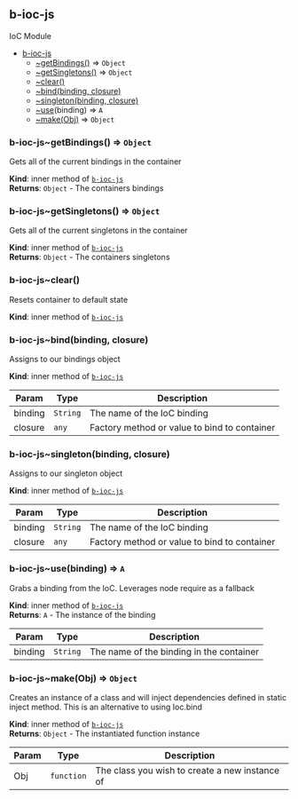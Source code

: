 <a name="module_b-ioc-js"></a>

## b-ioc-js
IoC Module


* [b-ioc-js](#module_b-ioc-js)
    * [~getBindings()](#module_b-ioc-js..getBindings) ⇒ <code>Object</code>
    * [~getSingletons()](#module_b-ioc-js..getSingletons) ⇒ <code>Object</code>
    * [~clear()](#module_b-ioc-js..clear)
    * [~bind(binding, closure)](#module_b-ioc-js..bind)
    * [~singleton(binding, closure)](#module_b-ioc-js..singleton)
    * [~use<A>(binding)](#module_b-ioc-js..use<A>) ⇒ <code>A</code>
    * [~make(Obj)](#module_b-ioc-js..make) ⇒ <code>Object</code>

<a name="module_b-ioc-js..getBindings"></a>

### b-ioc-js~getBindings() ⇒ <code>Object</code>
Gets all of the current bindings in the container

**Kind**: inner method of [<code>b-ioc-js</code>](#module_b-ioc-js)  
**Returns**: <code>Object</code> - The containers bindings  
<a name="module_b-ioc-js..getSingletons"></a>

### b-ioc-js~getSingletons() ⇒ <code>Object</code>
Gets all of the current singletons in the container

**Kind**: inner method of [<code>b-ioc-js</code>](#module_b-ioc-js)  
**Returns**: <code>Object</code> - The containers singletons  
<a name="module_b-ioc-js..clear"></a>

### b-ioc-js~clear()
Resets container to default state

**Kind**: inner method of [<code>b-ioc-js</code>](#module_b-ioc-js)  
<a name="module_b-ioc-js..bind"></a>

### b-ioc-js~bind(binding, closure)
Assigns to our bindings object

**Kind**: inner method of [<code>b-ioc-js</code>](#module_b-ioc-js)  

| Param | Type | Description |
| --- | --- | --- |
| binding | <code>String</code> | The name of the IoC binding |
| closure | <code>any</code> | Factory method or value to bind to container |

<a name="module_b-ioc-js..singleton"></a>

### b-ioc-js~singleton(binding, closure)
Assigns to our singleton object

**Kind**: inner method of [<code>b-ioc-js</code>](#module_b-ioc-js)  

| Param | Type | Description |
| --- | --- | --- |
| binding | <code>String</code> | The name of the IoC binding |
| closure | <code>any</code> | Factory method or value to bind to container |

<a name="module_b-ioc-js..use<A>"></a>

### b-ioc-js~use<A>(binding) ⇒ <code>A</code>
Grabs a binding from the IoC. Leverages node require as a fallback

**Kind**: inner method of [<code>b-ioc-js</code>](#module_b-ioc-js)  
**Returns**: <code>A</code> - The instance of the binding  

| Param | Type | Description |
| --- | --- | --- |
| binding | <code>String</code> | The name of the binding in the container |

<a name="module_b-ioc-js..make"></a>

### b-ioc-js~make(Obj) ⇒ <code>Object</code>
Creates an instance of a class and will inject dependencies defined in static
inject method. This is an alternative to using Ioc.bind

**Kind**: inner method of [<code>b-ioc-js</code>](#module_b-ioc-js)  
**Returns**: <code>Object</code> - The instantiated function instance  

| Param | Type | Description |
| --- | --- | --- |
| Obj | <code>function</code> | The class you wish to create a new instance of |

